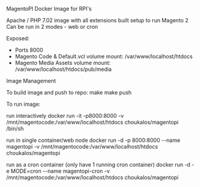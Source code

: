 MagentoPI Docker Image for RPI's

Apache / PHP 7.02 image with all extensions built setup to run Magento 2
Can be run in 2 modes - web or cron

Exposed:
* Ports 8000
* Magento Code & Default.vcl volume mount:  /var/www/localhost/htdocs
* Magento Media Assets       volume mount:  /var/www/localhost/htdocs/pub/media

Image Management

To build image and push to repo: 
make
make push

To run image:

run interactively
docker run -it -p8000:8000 -v /mnt/magentocode:/var/www/localhost/htdocs choukalos/magentopi /bin/sh

run in single container/web node
docker run -d -p 8000:8000 --name magentopi -v /mnt/magentocode:/var/www/localhost/htdocs choukalos/magentopi

run as a cron container (only have 1 running cron container)
docker run -d -e MODE=cron --name magentopi-cron -v /mnt/magentocode:/var/www/localhost/htdocs choukalos/magentopi


